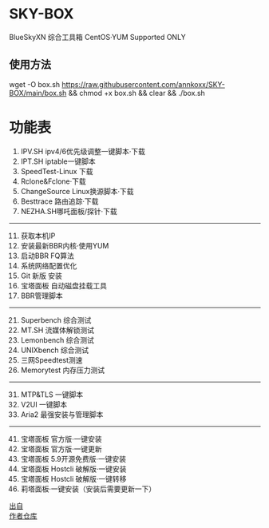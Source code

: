 # SKY-BOX
BlueSkyXN  综合工具箱 CentOS·YUM Supported ONLY

## 使用方法
wget -O box.sh https://raw.githubusercontent.com/annkoxx/SKY-BOX/main/box.sh && chmod +x box.sh && clear && ./box.sh

# 功能表
1. IPV.SH ipv4/6优先级调整一键脚本·下载
2. IPT.SH iptable一键脚本
3. SpeedTest-Linux 下载
4. Rclone&Fclone·下载
5. ChangeSource Linux换源脚本·下载
6. Besttrace 路由追踪·下载
7. NEZHA.SH哪吒面板/探针·下载
--------------------------------------------------
11. 获取本机IP
12. 安装最新BBR内核·使用YUM
13. 启动BBR FQ算法
14. 系统网络配置优化
15. Git 新版 安装
16. 宝塔面板 自动磁盘挂载工具
17. BBR管理脚本
--------------------------------------------------
21. Superbench 综合测试
22. MT.SH 流媒体解锁测试
23. Lemonbench 综合测试
24. UNIXbench 综合测试
25. 三网Speedtest测速
26. Memorytest 内存压力测试
--------------------------------------------------
31. MTP&TLS 一键脚本
32. V2UI 一键脚本
33. Aria2 最强安装与管理脚本
--------------------------------------------------
41. 宝塔面板 官方版·一键安装
42. 宝塔面板 官方版·一键更新
43. 宝塔面板 5.9开源免费版·一键安装
44. 宝塔面板 Hostcli 破解版·一键安装
45. 宝塔面板 Hostcli 破解版·一键转移
46. 莉塔面板·一键安装（安装后需要更新一下）


[出自](https://www.blueskyxn.com/202104/4465.html)<br>
[作者仓库](https://github.com/BlueSkyXN/SKY-BOX)
